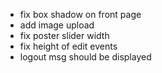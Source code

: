 - fix box shadow on front page
- add image upload
- fix poster slider width
- fix height of edit events
- logout msg should be displayed